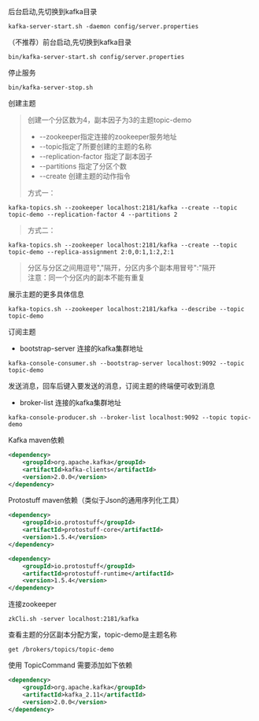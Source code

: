 后台启动,先切换到kafka目录  
```shell script
kafka-server-start.sh -daemon config/server.properties
```

（不推荐）前台启动,先切换到kafka目录  
```shell script
bin/kafka-server-start.sh config/server.properties
```
 
停止服务  
```shell script
bin/kafka-server-stop.sh
```

创建主题
>创建一个分区数为4，副本因子为3的主题topic-demo 
 >* --zookeeper指定连接的zookeeper服务地址  
 >* --topic指定了所要创建的主题的名称  
 >* --replication-factor 指定了副本因子
 >* --partitions 指定了分区个数
 >* --create 创建主题的动作指令 
> 
>方式一： 
```shell script
kafka-topics.sh --zookeeper localhost:2181/kafka --create --topic topic-demo --replication-factor 4 --partitions 2
``` 
>方式二： 
```shell script
kafka-topics.sh --zookeeper localhost:2181/kafka --create --topic topic-demo --replica-assignment 2:0,0:1,1:2,2:1
 ``` 
>分区与分区之间用逗号","隔开，分区内多个副本用冒号":"隔开  
>注意：同一个分区内的副本不能有重复  

展示主题的更多具体信息
```shell script
kafka-topics.sh --zookeeper localhost:2181/kafka --describe --topic topic-demo
```
订阅主题  
* bootstrap-server 连接的kafka集群地址  
```shell script
kafka-console-consumer.sh --bootstrap-server localhost:9092 --topic topic-demo
```
发送消息，回车后键入要发送的消息，订阅主题的终端便可收到消息  
* broker-list 连接的kafka集群地址 
```shell script
kafka-console-producer.sh --broker-list localhost:9092 --topic topic-demo
```

Kafka maven依赖
```xml
<dependency>
    <groupId>org.apache.kafka</groupId>
    <artifactId>kafka-clients</artifactId>
    <version>2.0.0</version>
</dependency>
```
Protostuff maven依赖（类似于Json的通用序列化工具） 
```xml
<dependency>
    <groupId>io.protostuff</groupId>
    <artifactId>protostuff-core</artifactId>
    <version>1.5.4</version>
</dependency>
```
```xml
<dependency>
    <groupId>io.protostuff</groupId>
    <artifactId>protostuff-runtime</artifactId>
    <version>1.5.4</version>
</dependency>
```

连接zookeeper  
```shell script
zkCli.sh -server localhost:2181/kafka
```
查看主题的分区副本分配方案，topic-demo是主题名称   
```shell script
get /brokers/topics/topic-demo
````

使用 TopicCommand 需要添加如下依赖  
```xml
<dependency>
    <groupId>org.apache.kafka</groupId>
    <artifactId>kafka_2.11</artifactId>
    <version>2.0.0</version>
</dependency>
```
 